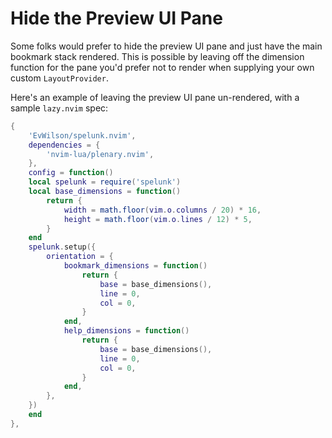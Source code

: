 # Hide the Preview UI Pane

Some folks would prefer to hide the preview UI pane and just have the main bookmark stack rendered. This is possible by leaving off the dimension function for the pane you'd prefer not to render when supplying your own custom `LayoutProvider`.

Here's an example of leaving the preview UI pane un-rendered, with a sample `lazy.nvim` spec:
```lua
{
	'EvWilson/spelunk.nvim',
	dependencies = {
		'nvim-lua/plenary.nvim',
	},
	config = function()
	local spelunk = require('spelunk')
	local base_dimensions = function()
		return {
			width = math.floor(vim.o.columns / 20) * 16,
			height = math.floor(vim.o.lines / 12) * 5,
		}
	end
	spelunk.setup({
		orientation = {
			bookmark_dimensions = function()
				return {
					base = base_dimensions(),
					line = 0,
					col = 0,
				}
			end,
			help_dimensions = function()
				return {
					base = base_dimensions(),
					line = 0,
					col = 0,
				}
			end,
		},
	})
	end
},
```
